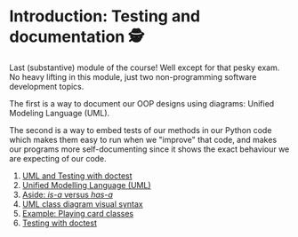 # Introduction: Testing and documentation 🕵️

Last (substantive) module of the course! Well except for that pesky exam. No heavy lifting in this module, just two non-programming software development topics.

The first is a way to document our OOP designs using diagrams: Unified Modeling Language (UML).

The second is a way to embed tests of our methods in our Python code which makes them easy to run when we "improve" that code, and makes our programs more self-documenting since it shows the exact behaviour we are expecting of our code.


1. [UML and Testing with
    doctest](01_UML_and_testing_with_doctest.md)
1. [Unified Modelling Language
    (UML)](02_Unified_modelling_language_uml.md)
1. [Aside: *is-a* versus *has-a*](03_Aside_is_a_versus_has_a.md)
1. [UML class diagram visual
    syntax](04_UML_class_diagram_visual_syntax.md)
1. [Example: Playing card
    classes](05_Example_Playing_card_classes.md)
1. [Testing with
    doctest](06_Testing_with_doctest.md)
